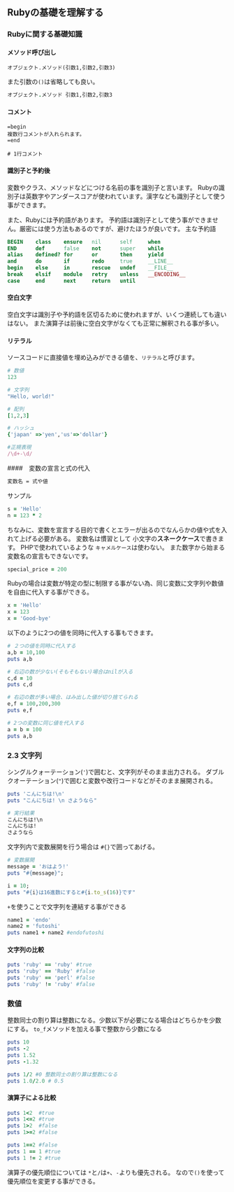 ## Rubyの基礎を理解する

### Rubyに関する基礎知識

#### メソッド呼び出し

```md
オブジェクト.メソッド(引数1,引数2,引数3)
```

また引数の`()`は省略しても良い。

```ruby 
オブジェクト.メソッド 引数1,引数2,引数3 
```

#### コメント

```
=begin
複数行コメントが入れられます。
=end

# 1行コメント
```

#### 識別子と予約後

変数やクラス、メソッドなどにつける名前の事を識別子と言います。
Rubyの識別子は英数字やアンダースコアが使われています。漢字なども識別子として使う事ができます。

また、Rubyには予約語があります。
予約語は識別子として使う事ができません。厳密には使う方法もあるのですが、避けたほうが良いです。
主な予約語

```ruby
BEGIN    class    ensure   nil      self     when
END      def      false    not      super    while
alias    defined? for      or       then     yield
and      do       if       redo     true     __LINE__
begin    else     in       rescue   undef    __FILE__
break    elsif    module   retry    unless   __ENCODING__
case     end      next     return   until
```

#### 空白文字

空白文字は識別子や予約語を区切るために使われますが、いくつ連続しても違いはない。
また演算子は前後に空白文字がなくても正常に解釈される事が多い。

#### リテラル

ソースコードに直接値を埋め込みができる値を、`リテラル`と呼びます。

```ruby
# 数値
123

# 文字列
"Hello, world!"

# 配列
[1,2,3]

# ハッシュ
{'japan' =>'yen','us'=>'dollar'} 

#正規表現
/\d+-\d/
```
####　変数の宣言と式の代入

```sh
変数名 = 式や値
```

サンプル

```rb
s = 'Hello'
n = 123 * 2
```

ちなみに、変数を宣言する目的で書くとエラーが出るのでなんらかの値や式を入れて上げる必要がある。
変数名は慣習として 小文字の**スネークケース**で書きます。
PHPで使われているような `キャメルケース`は使わない。
また数字から始まる変数名の宣言もできないです。

```rb
special_price = 200
```

Rubyの場合は変数が特定の型に制限する事がない為、同じ変数に文字列や数値を自由に代入する事ができる。

```rb
x = 'Hello'
x = 123
x = 'Good-bye'
```

以下のように2つの値を同時に代入する事もできます。

```rb
# ２つの値を同時に代入する
a,b = 10,100
puts a,b

# 右辺の数が少ない(そもそもない)場合はnilが入る
c,d = 10
puts c,d

# 右辺の数が多い場合、はみ出した値が切り捨てられる
e,f = 100,200,300
puts e,f

# 2つの変数に同じ値を代入する
a = b = 100
puts a,b
```

### 2.3 文字列

シングルクォーテーション(`'`)で囲むと、文字列がそのまま出力される。
ダブルクオーテーション(`"`)で囲むと変数や改行コードなどがそのまま展開される。

```rb
puts 'こんにちは!\n'
puts "こんにちは! \n さようなら"

# 実行結果
こんにちは!\n
こんにちは!
さようなら
```

文字列内で変数展開を行う場合は `#{}`で囲ってあげる。

```rb
# 変数展開
message = 'おはよう!'
puts "#{message}";

i = 10;
puts "#{i}は16進数にすると#{i.to_s(16)}です"
```

`+`を使うことで文字列を連結する事ができる


```rb
name1 = 'endo'
name2 = 'futoshi'
puts name1 + name2 #endofutoshi
```

#### 文字列の比較

```rb
puts 'ruby' == 'ruby' #true
puts 'ruby' == 'Ruby' #false
puts 'ruby' == 'perl' #false
puts 'ruby' != 'ruby' #false
```

### 数値

整数同士の割り算は整数になる。少数以下が必要になる場合はどちらかを少数にする。
`to_f`メソッドを加える事で整数から少数になる

```rb
puts 10
puts -2
puts 1.52
puts -1.32

puts 1/2 #0 整数同士の割り算は整数になる
puts 1.0/2.0 # 0.5
```

#### 演算子による比較

```rb
puts 1<2  #true
puts 1<=2 #true
puts 1>2  #false
puts 1>=2 #false

puts 1==2 #false
puts 1 == 1 #true
puts 1 != 2 #true
```

演算子の優先順位については `*`と`/`は`+`、`-`よりも優先される。
なので`()`を使って優先順位を変更する事ができる。